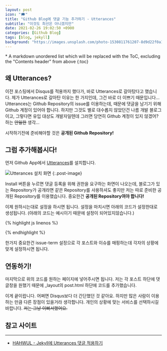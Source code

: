 ```yaml
---
layout: post
icon: "🗯"
title: "Github Blog에 댓글 기능 추가하기 - Utterances"
subtitle: "이것도 최선은 아니겠지만"
date: 2021-02-26 19:02:50 +0900
categories: [Github Blog]
tags: [blog, jekyll]
background: "https://images.unsplash.com/photo-1530811761207-8d9d22f0a141?ixid=MXwxMjA3fDB8MHxwaG90by1wYWdlfHx8fGVufDB8fHw%3D&ixlib=rb-1.2.1&auto=format&fit=crop&w=1350&q=80"
---
```


<div class="post-nav" markdown=1>
* A markdown unordered list which will be replaced with the ToC, excluding the "Contents header" from above
{:toc}
</div>

## 왜 Utterances?

이전 포스팅에서 Disqus를 적용까지 했다가, 바로 Utterances로 갈아탔다고 했습니다. 제가 Utterances로 갈아탄 이유는 한 가지인데, 그건 바로 더 이쁘기 때문입니다... Utterances는 Github Repository의 issue를 이용하는데, 때문에 댓글을 남기기 위해 Github 계정이 있어야 합니다. 하지만 그것도 별로 대수롭지 않았던건 나름 개발 블로그이고, 그렇다면 유입 대상도 개발자일텐데 그러면 당연히 Github 계정이 있지 않겠어? 하는 ~~안일한~~ 생각...

시작하기전에 준비해야할 것은 **공개된 Github Repository!**

## 그럼 추가해봅시다!

먼저 Github App에서 [Utterances](https://github.com/apps/utterances)를 설치합니다.

![Utterances 설치 화면]({{site.url}}/img/posts/2021-02-26-5/01.png "Utterances 설치 화면")
{:.post-image}

Install 버튼을 누르면 댓글 등록을 위해 권한을 요구하는 화면이 나오는데, 블로그가 있는 Repository가 공개라면 같은 Repository를 사용하셔도 좋지만 저는 따로 준비한 공개된 Repository를 이용했습니다. 중요한건 **공개된 Repository여야 합니다!**

이제 원하시는대로 설정을 하시면 됩니다. 설정을 마치시면 아래의 코드가 설정한대로 생성됩니다. (아래의 코드는 예시이기 때문에 설정이 되어있지않습니다.)

{% highlight js linenos %}
<script src="https://utteranc.es/client.js"
        repo="[ENTER REPO HERE]"
        issue-term="pathname"
        theme="github-light"
        crossorigin="anonymous"
        async>
</script>
{% endhighlight %}

한가지 중요한건 issue-term 설정으로 각 포스트와 이슈를 매핑하는데 각자의 상황에 맞게 설정하시면 됩니다.

## 연동하기!
마지막으로 위의 코드를 원하는 페이지에 넣어주시면 됩니다. 저는 각 포스트 하단에 댓글창을 원했기 때문에 _layout의 post.html 하단에 코드를 추가했습니다.

이게 끝이랍니다. 어쩌면 Disqus보다 더 간단했던 것 같아요. 하지만 많은 사람이 이용하는 만큼 다른 장점이 있을거라 생각합니다. 개인의 상황에 맞는 서비스를 선택하시길 바랍니다. ~~저는 그냥 이뻐서했어요.~~

## 참고 사이트
---
- [HAHWUL - Jekyll에 Utterances 댓글 적용하기](https://www.hahwul.com/2020/08/08/jekyll-utterances/)






